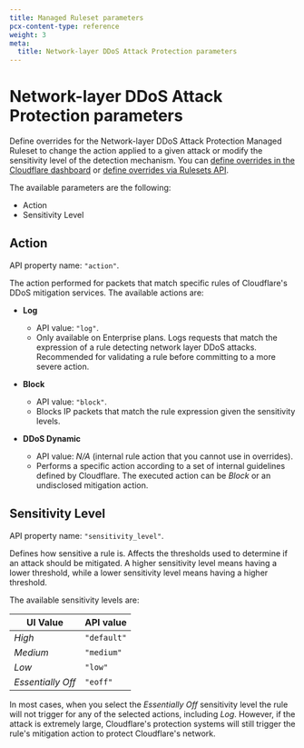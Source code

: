 ```yaml
---
title: Managed Ruleset parameters
pcx-content-type: reference
weight: 3
meta:
  title: Network-layer DDoS Attack Protection parameters
---
```


# Network-layer DDoS Attack Protection parameters

Define overrides for the Network-layer DDoS Attack Protection Managed Ruleset to change the action applied to a given attack or modify the sensitivity level of the detection mechanism. You can [define overrides in the Cloudflare dashboard](/managed-rulesets/network/configure-dashboard) or [define overrides via Rulesets API](/managed-rulesets/network/configure-api).

The available parameters are the following:

- Action
- Sensitivity Level

## Action

API property name: `"action"`.

The action performed for packets that match specific rules of Cloudflare's DDoS mitigation services. The available actions are:

<Definitions>

- **Log**

  - API value: `"log"`.
  - Only available on Enterprise plans. Logs requests that match the expression of a rule detecting network layer DDoS attacks. Recommended for validating a rule before committing to a more severe action.

- **Block**

  - API value: `"block"`.
  - Blocks IP packets that match the rule expression given the sensitivity levels.

- **DDoS Dynamic**
  - API value: _N/A_ (internal rule action that you cannot use in overrides).
  - Performs a specific action according to a set of internal guidelines defined by Cloudflare. The executed action can be _Block_ or an undisclosed mitigation action.

</Definitions>

## Sensitivity Level

API property name: `"sensitivity_level"`.

Defines how sensitive a rule is. Affects the thresholds used to determine if an attack should be mitigated. A higher sensitivity level means having a lower threshold, while a lower sensitivity level means having a higher threshold.

The available sensitivity levels are:

| UI Value          | API value   |
| ----------------- | ----------- |
| _High_            | `"default"` |
| _Medium_          | `"medium"`  |
| _Low_             | `"low"`     |
| _Essentially Off_ | `"eoff"`    |

In most cases, when you select the _Essentially Off_ sensitivity level the rule will not trigger for any of the selected actions, including _Log_. However, if the attack is extremely large, Cloudflare's protection systems will still trigger the rule's mitigation action to protect Cloudflare's network.